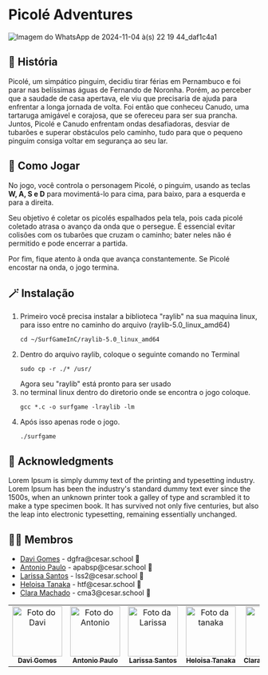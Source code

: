 # Picolé Adventures

![Imagem do WhatsApp de 2024-11-04 à(s) 22 19 44_daf1c4a1](https://github.com/user-attachments/assets/989076c7-569e-45c9-97a6-4ec72d2b3569)

## 🐧 História

Picolé, um simpático pinguim, decidiu tirar férias em Pernambuco e foi parar nas belíssimas águas de Fernando de Noronha. Porém, ao perceber que a saudade de casa apertava, ele viu que precisaria de ajuda para enfrentar a longa jornada de volta. Foi então que conheceu Canudo, uma tartaruga amigável e corajosa, que se ofereceu para ser sua prancha. Juntos, Picolé e Canudo enfrentam ondas desafiadoras, desviar de tubarões e superar obstáculos pelo caminho, tudo para que o pequeno pinguim consiga voltar em segurança ao seu lar.


## 🚀 Como Jogar

No jogo, você controla o personagem Picolé, o pinguim, usando as teclas **W, A, S e D** para movimentá-lo para cima, para baixo, para a esquerda e para a direita.

Seu objetivo é coletar os picolés espalhados pela tela, pois cada picolé coletado atrasa o avanço da onda que o persegue. É essencial evitar colisões com os tubarões que cruzam o caminho; bater neles não é permitido e pode encerrar a partida.

Por fim, fique atento à onda que avança constantemente. Se Picolé encostar na onda, o jogo termina.

## 🪄 Instalação


1. Primeiro você precisa instalar a biblioteca "raylib" na sua maquina linux, para isso entre no caminho do arquivo (raylib-5.0_linux_amd64)
   ```
   cd ~/SurfGameInC/raylib-5.0_linux_amd64
   ```
2. Dentro do arquivo raylib, coloque o seguinte comando no Terminal
   ```
   sudo cp -r ./* /usr/
   ```
   Agora seu "raylib" está pronto para ser usado
3. no terminal linux dentro do diretorio onde se encontra o jogo coloque.
   ```
   gcc *.c -o surfgame -lraylib -lm
   ```
4. Após isso apenas rode o jogo.
   ```
   ./surfgame
   ```


## 💞 Acknowledgments

Lorem Ipsum is simply dummy text of the printing and typesetting industry. Lorem Ipsum has been the industry's standard dummy text ever since the 1500s, when an unknown printer took a galley of type and scrambled it to make a type specimen book. It has survived not only five centuries, but also the leap into electronic typesetting, remaining essentially unchanged.

## 👩‍💻 Membros

<ul>
  <li>
    <a href="https://github.com/daviruy61">Davi Gomes</a> -
    dgfra@cesar.school 📩
  </li>
  <li>
    <a href="https://github.com/apabsp">Antonio Paulo</a> -
    apabsp@cesar.school 📩
  </li>
  <li>
    <a href="https://github.com/lariisantos">Larissa Santos</a> -
    lss2@cesar.school 📩
  </li>
  <li>
    <a href="https://github.com/helotanaka">Heloisa Tanaka</a> -
    htf@cesar.school 📩
  </li>
  <li>
    <a href="https://github.com/ClaraMachadoAj">Clara Machado</a> -
    cma3@cesar.school 📩
  </li>
</ul>

<table>
  <tr>
    <td align="center">
      <a href="https://github.com/daviruy61">
        <img src="https://avatars3.githubusercontent.com/daviruy61" width="100px;" alt="Foto do Davi"/><br>
        <sub>
          <b>Davi Gomes</b>
        </sub>
      </a>
    </td>
    <td align="center">
      <a href="https://github.com/apabsp">
        <img src="https://avatars.githubusercontent.com/apabsp" width="100px;" alt="Foto do Antonio"/><br>
        <sub>
          <b>Antonio Paulo</b>
        </sub>
      </a>
    </td>
    <td align="center">
      <a href="https://github.com/lariisantos">
        <img src="https://avatars.githubusercontent.com/lariisantos" width="100px;" alt="Foto da Larissa"/><br>
        <sub>
          <b>Larissa Santos</b>
        </sub>
      </a>
    </td>
    <td align="center">
      <a href="https://github.com/helotanaka">
        <img src="https://avatars.githubusercontent.com/helotanaka" width="100px;" alt="Foto da tanaka"/><br>
        <sub>
          <b>Heloisa Tanaka</b>
        </sub>
      </a>
    </td>
    <td align="center">
      <a href="https://github.com/ClaraMachadoAj">
        <img src="https://avatars.githubusercontent.com/ClaraMachadoAj" width="100px;" alt="Foto da clara"/><br>
        <sub>
          <b>ClaraMachadoAj</b>
        </sub>
      </a>
    </td>
  </tr>
</table>
